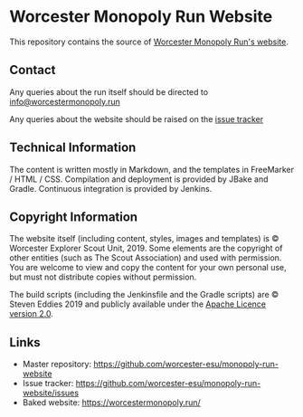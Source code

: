 # Worcester Monopoly Run Website

This repository contains the source of [Worcester Monopoly Run's website](https://worcestermonopoly.run/).


## Contact

Any queries about the run itself should be directed to info@worcestermonopoly.run

Any queries about the website should be raised on the [issue tracker](https://github.com/worcester-esu/monopoly-run-website/issues)


## Technical Information

The content is written mostly in Markdown, and the templates in FreeMarker / HTML / CSS. Compilation and deployment is provided by JBake and Gradle. Continuous integration is provided by Jenkins.


## Copyright Information

The website itself (including content, styles, images and templates) is &copy; Worcester Explorer Scout Unit, 2019. Some elements are the copyright of other entities (such as The Scout Association) and used with permission. You are welcome to view and copy the content for your own personal use, but must not distribute copies without permission.

The build scripts (including the Jenkinsfile and the Gradle scripts) are &copy; Steven Eddies 2019 and publicly available under the [Apache Licence version 2.0](http://www.apache.org/licenses/LICENSE-2.0).


## Links

 * Master repository: https://github.com/worcester-esu/monopoly-run-website
 * Issue tracker: https://github.com/worcester-esu/monopoly-run-website/issues
 * Baked website: https://worcestermonopoly.run/

